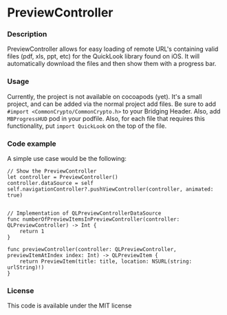 # PreviewController

### Description

PreviewController allows for easy loading of remote URL's containing valid files (pdf, xls, ppt, etc) for the QuickLook library found on iOS. It will automatically download the files and then show them with a progress bar.

### Usage

Currently, the project is not available on cocoapods (yet). It's a small project, and can be added via the normal project add files. Be sure to add `#import <CommonCrypto/CommonCrypto.h>` to your Bridging Header. Also, add `MBProgressHUD` pod in your podfile. Also, for each file that requires this functionality, put `import QuickLook` on the top of the file.

### Code example

A simple use case would be the following:

```
// Show the PreviewController
let controller = PreviewController()
controller.dataSource = self
self.navigationController?.pushViewController(controller, animated: true)


// Implementation of QLPreviewControllerDataSource
func numberOfPreviewItemsInPreviewController(controller: QLPreviewController) -> Int {
    return 1
}

func previewController(controller: QLPreviewController, previewItemAtIndex index: Int) -> QLPreviewItem {
    return PreviewItem(title: title, location: NSURL(string: urlString)!)
}

```

### License

This code is available under the MIT license

